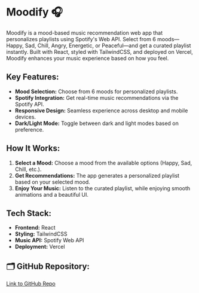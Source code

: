 # Moodify 🎧

Moodify is a mood-based music recommendation web app that personalizes playlists using Spotify's Web API. Select from 6 moods—Happy, Sad, Chill, Angry, Energetic, or Peaceful—and get a curated playlist instantly. Built with React, styled with TailwindCSS, and deployed on Vercel, Moodify enhances your music experience based on how you feel. 

## Key Features:
- **Mood Selection:** Choose from 6 moods for personalized playlists.
- **Spotify Integration:** Get real-time music recommendations via the Spotify API.
- **Responsive Design:** Seamless experience across desktop and mobile devices.
- **Dark/Light Mode:** Toggle between dark and light modes based on preference.

## How It Works:
1. **Select a Mood:** Choose a mood from the available options (Happy, Sad, Chill, etc.).
2. **Get Recommendations:** The app generates a personalized playlist based on your selected mood.
3. **Enjoy Your Music:** Listen to the curated playlist, while enjoying smooth animations and a beautiful UI.

## Tech Stack:
- **Frontend:** React
- **Styling:** TailwindCSS
- **Music API:** Spotify Web API
- **Deployment:** Vercel

## 🗂 GitHub Repository:
[Link to GitHub Repo](https://github.com/Subhajit-Das-1/MOODIFY)








